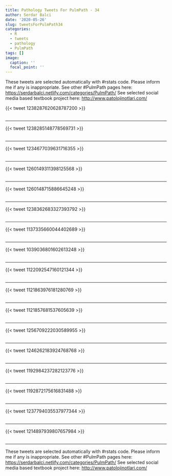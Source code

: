 ```yaml
---
title: Pathology Tweets For PulmPath - 34
author: Serdar Balci
date: '2020-05-26'
slug: tweetsForPulmPath34
categories:
  - R
  - tweets
  - pathology
  - PulmPath
tags: []
image:
  caption: ''
  focal_point: ''
---
```



These tweets are selected automatically with #rstats code. Please inform me if any is inappropriate.
See other #PulmPath pages here: https://serdarbalci.netlify.com/categories/PulmPath/ 
See selected social media based textbook project here: http://www.patolojinotlari.com/

{{< tweet 1238287620628787200 >}}
<br>
<br>
<hr>
{{< tweet 1238285148778569731 >}}
<br>
<br>
<hr>
{{< tweet 1234677039631716355 >}}
<br>
<br>
<hr>
{{< tweet 1260149311398125568 >}}
<br>
<br>
<hr>
{{< tweet 1260148715886645248 >}}
<br>
<br>
<hr>
{{< tweet 1238362683327393792 >}}
<br>
<br>
<hr>
{{< tweet 1137335660044402689 >}}
<br>
<br>
<hr>
{{< tweet 1039036801602613248 >}}
<br>
<br>
<hr>
{{< tweet 1122092547160121344 >}}
<br>
<br>
<hr>
{{< tweet 1121863976181280769 >}}
<br>
<br>
<hr>
{{< tweet 1121857681537605639 >}}
<br>
<br>
<hr>
{{< tweet 1256709222030589955 >}}
<br>
<br>
<hr>
{{< tweet 1246262183924768768 >}}
<br>
<br>
<hr>
{{< tweet 1192984237282123776 >}}
<br>
<br>
<hr>
{{< tweet 1192872175616831488 >}}
<br>
<br>
<hr>
{{< tweet 1237794035537977344 >}}
<br>
<br>
<hr>
{{< tweet 1214897939807657984 >}}
<br>
<br>
<hr>


These tweets are selected automatically with #rstats code. Please inform me if any is inappropriate.
See other #PulmPath pages here: https://serdarbalci.netlify.com/categories/PulmPath/ 
See selected social media based textbook project here: http://www.patolojinotlari.com/
